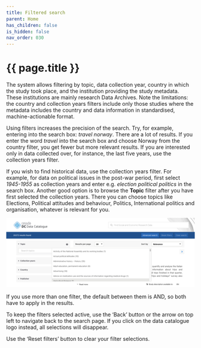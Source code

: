 ```yaml
---
title: Filtered search
parent: Home
has_children: false
is_hidden: false
nav_order: 030
---
```


# {{ page.title }}

The system allows filtering by topic, data collection year,
country in which the study took place, and the institution providing the study metadata.
These institutions are mainly research Data Archives.
Note the limitations: the country and collection years filters include
only those studies where the metadata includes the country
and data information in standardised, machine-actionable format.

Using filters increases the precision of the search.
Try, for example, entering into the search box: *travel norway*.
There are a lot of results. If you enter the word *travel* into the search box
and choose Norway from the country filter, you get fewer but more relevant results.
If you are interested only in data collected over, for instance, the last five years,
use the collection years filter.

If you wish to find historical data, use the collection years filter.
For example, for data on political issues in the post-war period,
first select *1945-1955* as collection years and enter
e.g. *election political politics* in the search box.
Another good option is to browse the **Topic** filter after you have first selected the collection years.
There you can choose topics like Elections, Political attitudes and behaviour, Politics,
International politics and organisation, whatever is relevant for you.

![Filtered search](images/filtered-search.png "Filtered search")

If you use more than one filter, the default between them is AND, so both have to apply in the results.

To keep the filters selected active,
use the ‘Back’ button or the arrow on top left to navigate back to the search page.
If you click on the data catalogue logo instead, all selections will disappear.

Use the ‘Reset filters’ button to clear your filter selections.

